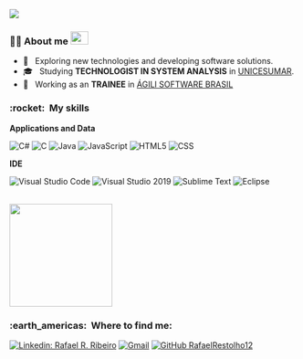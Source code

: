 
![](https://komarev.com/ghpvc/?username=rafaelrestolho12&color=006bed)

<h3>   👨‍💻&nbsp;About me <img src="https://upload.wikimedia.org/wikipedia/commons/thumb/0/05/Flag_of_Brazil.svg/2560px-Flag_of_Brazil.svg.png" width="31" height="23" > </h3>

- 🤔 &nbsp; Exploring new technologies and developing software solutions.
- 🎓 &nbsp; Studying **TECHNOLOGIST IN SYSTEM ANALYSIS** in <a href="https://www.unicesumar.edu.br/ead/cursos-graduacao/analise-e-desenvolvimento-de-sistemas/">UNICESUMAR</a>.
- 💼 &nbsp; Working as an **TRAINEE** in <a href="http://www.agili.com.br/">ÁGILI SOFTWARE BRASIL</a>

<h3> :rocket: &nbsp;My skills </h3>

**Applications and Data**
  
  ![C#](https://img.shields.io/badge/c%23-%23239120.svg?style=for-the-badge&logo=c-sharp&logoColor=white)
  ![C](https://img.shields.io/badge/c-%2300599C.svg?style=for-the-badge&logo=c&logoColor=white)
  ![Java](https://img.shields.io/badge/java-%23ED8B00.svg?style=for-the-badge&logo=java&logoColor=white)
  ![JavaScript](https://img.shields.io/badge/javascript-%23323330.svg?style=for-the-badge&logo=javascript&logoColor=%23F7DF1E)
  ![HTML5](https://img.shields.io/badge/html5-%23E34F26.svg?style=for-the-badge&logo=html5&logoColor=white)
  ![CSS](https://img.shields.io/badge/css3-%231572B6.svg?style=for-the-badge&logo=css3&logoColor=white)
 
**IDE**

   ![Visual Studio Code](https://img.shields.io/badge/Visual_Studio_Code-0078d7.svg?style=for-the-badge&logo=visual-studio-code&logoColor=white)
   ![Visual Studio 2019](https://img.shields.io/badge/Visual_Studio-5C2D91?style=for-the-badge&logo=visual%20studio&logoColor=white)
   ![Sublime Text](https://img.shields.io/badge/sublime_text-%23575757.svg?style=for-the-badge&logo=sublime-text&logoColor=important)
   ![Eclipse](https://img.shields.io/badge/Eclipse-2C2255?style=for-the-badge&logo=eclipse&logoColor=white)

<br/>

<a href="https://github.com/rafaelrestolho12">
  <img height="180em" src="https://github-readme-stats.vercel.app/api?username=rafaelrestolho12&theme=highcontrast&show_icons=true" />
</a>

<br/>

<h3> :earth_americas: &nbsp;Where to find me: </h3> 

[![Linkedin: Rafael R. Ribeiro](https://img.shields.io/badge/-LinkedIn-blue?style=flat-square&logo=Linkedin&logoColor=white&link=LINK-DO-SEU-LINKEDIN)](https://www.linkedin.com/in/rafaelrestolho12/)
[![Gmail](https://img.shields.io/badge/-Email-006bed?style=flat-square&logo=Gmail&logoColor=white&link=mailto:rafaelrestolho12@gmail.com)](mailto:rafaelrestolho12@gmail.com)
[![GitHub RafaelRestolho12]( https://img.shields.io/github/followers/rafaelrestolho12?label=follow&style=social)](https://github.com/rafaelrestolho12)

